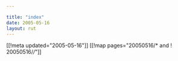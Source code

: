 ```yaml
---

title: "index"
date: 2005-05-16
layout: rut
---
```


[[!meta updated="2005-05-16"]]
[[!map pages="20050516/* and ! 20050516/*/*"]]
